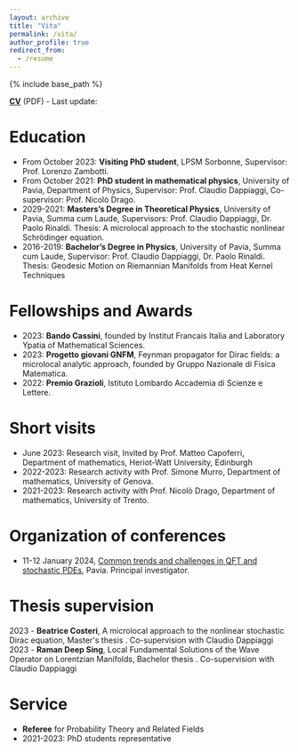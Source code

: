 ```yaml
---
layout: archive
title: "Vita"
permalink: /vita/
author_profile: true
redirect_from:
  - /resume
---
```


{% include base_path %}

[**CV**](http://albertobonicelli.github.io/files/Curriculum_Vitae_updated.pdf) (PDF) - Last update: 

Education
======
* From October 2023: **Visiting PhD student**, LPSM Sorbonne, Supervisor: Prof. Lorenzo Zambotti.
* From October 2021: **PhD student in mathematical physics**, University of Pavia, Department of Physics, Supervisor: Prof. Claudio Dappiaggi, Co-supervisor: Prof. Nicolò Drago.
* 2029-2021: **Masters’s Degree in Theoretical Physics**, University of Pavia, Summa cum Laude, Supervisors: Prof. Claudio Dappiaggi, Dr. Paolo Rinaldi. Thesis: A microlocal approach to the stochastic nonlinear Schrödinger equation.
* 2016-2019: **Bachelor’s Degree in Physics**, University of Pavia, Summa cum Laude, Supervisor: Prof. Claudio Dappiaggi, Dr. Paolo Rinaldi. Thesis: Geodesic Motion on Riemannian Manifolds from Heat Kernel Techniques


Fellowships and Awards
======
* 2023: **Bando Cassini**, founded by Institut Francais Italia and Laboratory Ypatia of Mathematical Sciences.
* 2023: **Progetto giovani GNFM**, Feynman propagator for Dirac fields: a microlocal analytic approach, founded by Gruppo Nazionale di Fisica Matematica.
* 2022: **Premio Grazioli**, Istituto Lombardo Accademia di Scienze e Lettere.
  
Short visits
======
* June 2023: Research visit, Invited by Prof. Matteo Capoferri, Department of mathematics, Heriot-Watt University, Edinburgh
* 2022-2023: Research activity with Prof. Simone Murro, Department of mathematics, University of Genova.
* 2021-2023: Research activity with Prof. Nicolò Drago, Department of mathematics, University of Trento.


Organization of conferences
======
* 11-12 January 2024, [Common trends and challenges in QFT and stochastic PDEs](https://sites.google.com/view/spdesqft/home), Pavia. Principal investigator. 

Thesis supervision
======
2023 - **Beatrice Costeri**, A microlocal approach to the nonlinear stochastic Dirac equation, Master's thesis . Co-supervision with Claudio Dappiaggi
2023 - **Raman Deep Sing**, Local Fundamental Solutions of the Wave Operator on Lorentzian Manifolds, Bachelor thesis . Co-supervision with Claudio Dappiaggi
  
Service
======
* **Referee** for Probability Theory and Related Fields
* 2021-2023: PhD students representative
  
